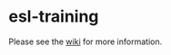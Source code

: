 # esl-training

Please see the [wiki](https://github.com/hermanjordaan/esl-training/wiki) for more information.

